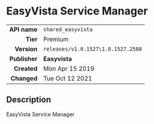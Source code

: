 # EasyVista Service Manager
| | |
|-:|-|
|**API name**|`shared_easyvista`|
|**Tier**|Premium|
|**Version**|`releases/v1.0.1527\1.0.1527.2580`|
|**Publisher**|**Easyvista**|
|**Created**|Mon Apr 15 2019|
|**Changed**|Tue Oct 12 2021|

## Description
EasyVista Service Manager
